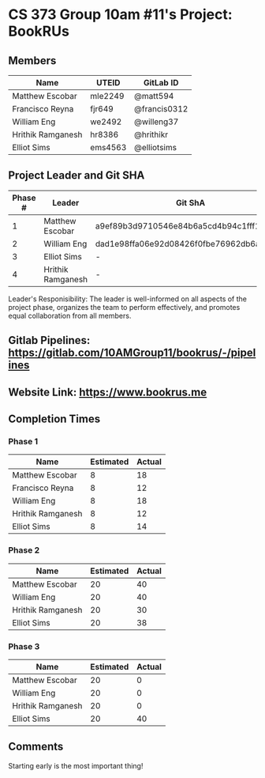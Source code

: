 # CS 373 Group 10am \#11's Project: BookRUs

## Members

| Name                 | UTEID   | GitLab ID       |
| -------------------- | ------- | --------------- |
| Matthew Escobar      | mle2249 | @matt594        |
| Francisco Reyna      | fjr649  | @francis0312    |
| William Eng          | we2492  | @willeng37      |
| Hrithik Ramganesh    | hr8386  | @hrithikr       |
| Elliot Sims          | ems4563 | @elliotsims     |

## Project Leader and Git SHA

| Phase #  | Leader               | Git ShA   |
| -------- | -------------------- | --------- |
| 1        | Matthew Escobar      | a9ef89b3d9710546e84b6a5cd4b94c1fff161134         |
| 2        | William Eng          | dad1e98ffa06e92d08426f0fbe76962db6a864ea         |
| 3        | Elliot Sims          | -         |
| 4        | Hrithik Ramganesh    | -         |

Leader's Responisibility: The leader is well-informed on all aspects of the project phase, organizes the team to perform effectively, and promotes equal collaboration from all members.

## Gitlab Pipelines: https://gitlab.com/10AMGroup11/bookrus/-/pipelines

## Website Link: https://www.bookrus.me

## Completion Times

### Phase 1

| Name                 | Estimated | Actual |
| -------------------- | --------- | ------ |
| Matthew Escobar      | 8         | 18     |
| Francisco Reyna      | 8         | 12     |
| William Eng          | 8         | 18     |
| Hrithik Ramganesh    | 8         | 12     |
| Elliot Sims          | 8         | 14     |

### Phase 2

| Name                 | Estimated | Actual |
| -------------------- | --------- | ------ |
| Matthew Escobar      | 20        | 40     |
| William Eng          | 20        | 40     |
| Hrithik Ramganesh    | 20        | 30     |
| Elliot Sims          | 20        | 38     |

### Phase 3

| Name                 | Estimated | Actual |
| -------------------- | --------- | ------ |
| Matthew Escobar      | 20        | 0      |
| William Eng          | 20        | 0      |
| Hrithik Ramganesh    | 20        | 0      |
| Elliot Sims          | 20        | 40     |

## Comments

Starting early is the most important thing!
